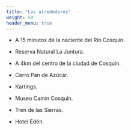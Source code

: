 ```yaml
---
title: "Los alrededores"
weight: 50
header_menu: true
---
```


* A 15 minutos de la naciente del Río Cosquín.

* Reserva Natural La Juntura.

* A 4km del centro de la ciudad de Cosquín.

* Cerro Pan de Azúcar.

* Kartings. 

* Museo Camín Cosquín.

* Tren de las Sierras.

* Hotel Edén.
